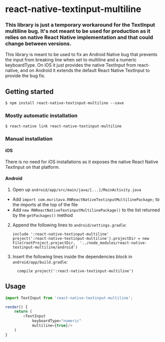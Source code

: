 
# react-native-textinput-multiline

### This library is just a temporary workaround for the TextInput multiline bug. It's not meant to be used for production as it relies on native React Native implementation and that could change between versions.

This library is meant to be used to fix an Android Native bug that prevents the input from breaking line when set to multiline and a numeric keyboardType. On iOS it just provides the native TextInput from react-native, and on Android it extends the default React Native TextInput to provide the bug fix.

## Getting started

`$ npm install react-native-textinput-multiline --save`

### Mostly automatic installation

`$ react-native link react-native-textinput-multiline`

### Manual installation

#### iOS

There is no need for iOS installations as it exposes the native React Native TextInput on that platform.

#### Android

1. Open up `android/app/src/main/java/[...]/MainActivity.java`
  - Add `import com.muritavo.RNReactNativeTextinputMultilinePackage;` to the imports at the top of the file
  - Add `new RNReactNativeTextinputMultilinePackage()` to the list returned by the `getPackages()` method
2. Append the following lines to `android/settings.gradle`:
  	```
  	include ':react-native-textinput-multiline'
  	project(':react-native-textinput-multiline').projectDir = new File(rootProject.projectDir, 	'../node_modules/react-native-textinput-multiline/android')
  	```
3. Insert the following lines inside the dependencies block in `android/app/build.gradle`:
  	```
      compile project(':react-native-textinput-multiline')
  	```


## Usage
```javascript
import TextInput from 'react-native-textinput-multiline';

render() {
	return (
		<TextInput
			keyboardType="numeric"
			multiline={true}/>
	)
}
```
  